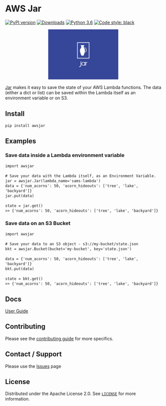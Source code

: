 # AWS Jar
[![PyPI version](https://badge.fury.io/py/awsjar.svg)](https://badge.fury.io/py/awsjar)
[![Downloads](https://pepy.tech/badge/awsjar)](https://pepy.tech/project/awsjar)
[![Python 3.6](https://img.shields.io/badge/python-3.6+-blue.svg)](https://www.python.org/downloads/release/python-360/)
<a href="https://github.com/ambv/black"><img alt="Code style: black" src="https://img.shields.io/badge/code%20style-black-000000.svg"></a>

<p align="center">
  <img src="https://raw.githubusercontent.com/ysawa0/awsjar/master/docs/logo.png" alt="Jar Logo" width="45%" height="45%"/>
</p>


[Jar](https://github.com/ysawa0/awsjar) makes it easy to save the state of your AWS Lambda functions.
The data (either a dict or list) can be saved within the Lambda itself as an environment variable or on S3.

## Install
```
pip install awsjar
```

## Examples
### Save data inside a Lambda environment variable
```
import awsjar

# Save your data with the Lambda itself, as an Environment Variable.
jar = awsjar.Jar(lambda_name='sams-lambda')
data = {'num_acorns': 50, 'acorn_hideouts': ['tree', 'lake', 'backyard']}
jar.put(data)

state = jar.get()
>> {'num_acorns': 50, 'acorn_hideouts': ['tree', 'lake', 'backyard']}

```
### Save data on an S3 Bucket

```
import awsjar

# Save your data to an S3 object - s3://my-bucket/state.json 
bkt = awsjar.Bucket(bucket='my-bucket', key='state.json')

data = {'num_acorns': 50, 'acorn_hideouts': ['tree', 'lake', 'backyard']}
bkt.put(data)

state = bkt.get()
>> {'num_acorns': 50, 'acorn_hideouts': ['tree', 'lake', 'backyard']}
```

## Docs
[User Guide](https://github.com/ysawa0/awsjar/blob/master/docs/guide.md)

## Contributing

Please see the [contributing guide](CONTRIBUTING.md) for more specifics.

## Contact / Support

Please use the [Issues](https://github.com/ysawa0/awsjar/issues) page

## License

Distributed under the Apache License 2.0. See [`LICENSE`](LICENSE) for more information.
